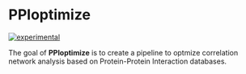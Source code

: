 
<!-- README.md is generated from README.Rmd. Please edit that file -->

# PPIoptimize

<!-- badges: start -->

[![experimental](http://badges.github.io/stability-badges/dist/experimental.svg)](http://github.com/badges/stability-badges)
<!-- badges: end -->

The goal of **PPIoptimize** is to create a pipeline to optmize
correlation network analysis based on Protein-Protein Interaction
databases.

